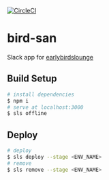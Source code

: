[![CircleCI](https://circleci.com/gh/yuzoiwasaki/bird-san/tree/main.svg?style=svg)](https://circleci.com/gh/yuzoiwasaki/bird-san/tree/main)

# bird-san

Slack app for [earlybirdslounge](https://earlybirdslounge.slack.com)

## Build Setup

```bash
# install dependencies
$ npm i
# serve at localhost:3000
$ sls offline
```

## Deploy

```bash
# deploy
$ sls deploy --stage <ENV_NAME>
# remove
$ sls remove --stage <ENV_NAME>
```